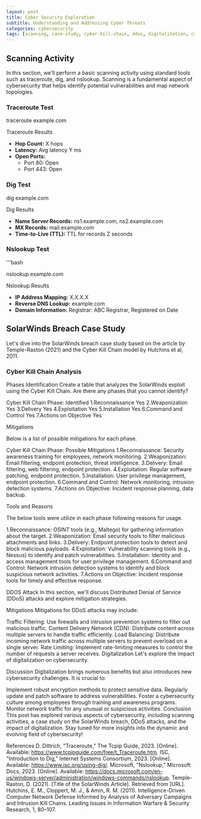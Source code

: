 ```yaml
---
layout: post
title: Cyber Security Exploration
subtitle: Understanding and Addressing Cyber Threats
categories: cybersecurity
tags: [scanning, case-study, cyber-kill-chain, ddos, digitalization, cybersecurity]
---
```


## Scanning Activity

In this section, we'll perform a basic scanning activity using standard tools such as traceroute, dig, and nslookup. Scanning is a fundamental aspect of cybersecurity that helps identify potential vulnerabilities and map network topologies.

### Traceroute Test

traceroute example.com

Traceroute Results

- **Hop Count:** X hops
- **Latency:** Avg latency Y ms
- **Open Ports:**
  - Port 80: Open
  - Port 443: Open
 
### Dig Test

dig example.com

Dig Results

- **Name Server Records:** ns1.example.com, ns2.example.com
- **MX Records:** mail.example.com
- **Time-to-Live (TTL):** TTL for records Z seconds
 
### Nslookup Test

'''bash

nslookup example.com

Nslookup Results

- **IP Address Mapping:** X.X.X.X
- **Reverse DNS Lookup:** example.com
- **Domain Information:** Registrar: ABC Registrar, Registered on Date

## SolarWinds Breach Case Study

Let's dive into the SolarWinds breach case study based on the article by Temple-Raston (2021) and the Cyber Kill Chain model by Hutchins et al, 2011.

### Cyber Kill Chain Analysis
Phases Identification
Create a table that analyzes the SolarWinds exploit using the Cyber Kill Chain. Are there any phases that you cannot identify?

Cyber Kill Chain Phase:	Identified
1.Reconnaissance	        Yes
2.Weaponization	          Yes
3.Delivery	              Yes
4.Exploitation	          Yes
5.Installation	          Yes
6.Command and Control	    Yes
7.Actions on Objective	  Yes

Mitigations

Below is a list of possible mitigations for each phase.

Cyber Kill Chain Phase:	Possible Mitigations
1.Reconnaissance:	Security awareness training for employees, network monitoring.
2.Weaponization:	Email filtering, endpoint protection, threat intelligence.
3.Delivery:	Email filtering, web filtering, endpoint protection.
4.Exploitation:	Regular software patching, endpoint protection.
5.Installation:	User privilege management, endpoint protection.
6.Command and Control:	Network monitoring, intrusion detection systems.
7.Actions on Objective:	Incident response planning, data backup.

Tools and Reasons

The below tools were utilize in each phase following reasons for usage.

1.Reconnaissance: OSINT tools (e.g., Maltego) for gathering information about the target.
2.Weaponization: Email security tools to filter malicious attachments and links.
3.Delivery: Endpoint protection tools to detect and block malicious payloads.
4.Exploitation: Vulnerability scanning tools (e.g., Nessus) to identify and patch vulnerabilities.
5.Installation: Identity and access management tools for user privilege management.
6.Command and Control: Network intrusion detection systems to identify and block suspicious network activities.
7.Actions on Objective: Incident response tools for timely and effective response.

DDOS Attack
In this section, we'll discuss Distributed Denial of Service (DDoS) attacks and explore mitigation strategies.

Mitigations
Mitigations for DDoS attacks may include:

Traffic Filtering: Use firewalls and intrusion prevention systems to filter out malicious traffic.
Content Delivery Network (CDN): Distribute content across multiple servers to handle traffic efficiently.
Load Balancing: Distribute incoming network traffic across multiple servers to prevent overload on a single server.
Rate Limiting: Implement rate-limiting measures to control the number of requests a server receives.
Digitalization
Let's explore the impact of digitalization on cybersecurity.

Discussion
Digitalization brings numerous benefits but also introduces new cybersecurity challenges. It is crucial to:

Implement robust encryption methods to protect sensitive data.
Regularly update and patch software to address vulnerabilities.
Foster a cybersecurity culture among employees through training and awareness programs.
Monitor network traffic for any unusual or suspicious activities.
Conclusion
This post has explored various aspects of cybersecurity, including scanning activities, a case study on the SolarWinds breach, DDoS attacks, and the impact of digitalization. Stay tuned for more insights into the dynamic and evolving field of cybersecurity!

References
D. Dittrich, "Traceroute," The Tcpip Guide, 2023. [Online]. Available: https://www.tcpipguide.com/free/t_Traceroute.htm.
ISC, "Introduction to Dig," Internet Systems Consortium, 2023. [Online]. Available: https://www.isc.org/using-dig/.
Microsoft, "Nslookup," Microsoft Docs, 2023. [Online]. Available: https://docs.microsoft.com/en-us/windows-server/administration/windows-commands/nslookup.
Temple-Raston, D. (2021). [Title of the SolarWinds Article]. Retrieved from [URL].
Hutchins, E. M., Cloppert, M. J., & Amin, R. M. (2011). Intelligence-Driven Computer Network Defense Informed by Analysis of Adversary Campaigns and Intrusion Kill Chains. Leading Issues in Information Warfare & Security Research, 1, 80–107.
